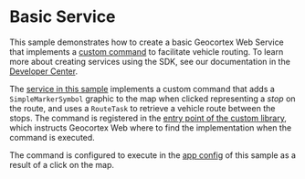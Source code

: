 # Basic Service

This sample demonstrates how to create a basic Geocortex Web Service that implements a [custom command](https://developers.geocortex.com/docs/web/configuration-commands-operations/) to facilitate vehicle routing. To learn more about creating services using the SDK, see our documentation in the [Developer Center](https://developers.geocortex.com/docs/web/sdk-services-overview/).

The [service in this sample](src/services/RouteService/RouteService.ts) implements a custom command that adds a `SimpleMarkerSymbol` graphic to the map when clicked representing a _stop_ on the route, and uses a `RouteTask` to retrieve a vehicle route between the stops. The command is registered in the [entry point of the custom library](src/index.ts), which instructs Geocortex Web where to find the implementation when the command is executed.

The command is configured to execute in the [app config](app/app.json) of this sample as a result of a click on the map.
